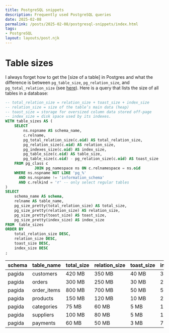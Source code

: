 ```yaml
---
title: PostgreSQL snippets
description: Frequently used PostgreSQL queries
date: 2025-02-08
permalink: /posts/2025-02-08/postgresql-snippets/index.html
tags:
- PostgreSQL
layout: layouts/post.njk
---
```


# Table sizes

I always forget how to get the [size of a table] in Postgres and what the difference is between `pg_table_size`, `pg_relation_size`, and `pg_total_relation_size` (see [here](https://stackoverflow.com/questions/41991380/whats-the-difference-between-pg-table-size-pg-relation-size-pg-total-relatio)). Here is a query that lists the size of all tables in a database:

```sql
-- total_relation_size = relation_size + toast_size + index_size
-- relation_size = size of the table’s main data (heap)
-- toast_size = storage for oversized column data stored off-page
-- index_size = disk space used by its indexes.
WITH table_sizes AS (
    SELECT
        ns.nspname AS schema_name,
        c.relname,
        pg_total_relation_size(c.oid) AS total_relation_size,
        pg_relation_size(c.oid) AS relation_size,
        pg_indexes_size(c.oid) AS index_size,
        pg_table_size(c.oid) AS table_size,
        pg_table_size(c.oid) - pg_relation_size(c.oid) AS toast_size
    FROM pg_class c
             JOIN pg_namespace ns ON c.relnamespace = ns.oid
    WHERE ns.nspname NOT LIKE 'pg_%'
      AND ns.nspname != 'information_schema'
      AND c.relkind = 'r' -- only select regular tables
)
SELECT
    schema_name AS schema,
    relname AS table_name,
    pg_size_pretty(total_relation_size) AS total_size,
    pg_size_pretty(relation_size) AS relation_size,
    pg_size_pretty(toast_size) AS toast_size,
    pg_size_pretty(index_size) AS index_size
FROM  table_sizes
ORDER BY
    total_relation_size DESC,
    relation_size DESC,
    toast_size DESC,
    index_size DESC
;
```

| schema | table_name  | total_size | relation_size | toast_size | index_size |
|--------|-------------|------------|---------------|------------|------------|
| pagida | customers   | 420 MB     | 350 MB        | 40 MB      | 30 MB      |
| pagida | orders      | 300 MB     | 250 MB        | 30 MB      | 20 MB      |
| pagida | order_items | 800 MB     | 700 MB        | 50 MB      | 50 MB      |
| pagida | products    | 150 MB     | 120 MB        | 10 MB      | 20 MB      |
| pagida | categories  | 75 MB      | 60 MB         | 5 MB       | 10 MB      |
| pagida | suppliers   | 100 MB     | 80 MB         | 5 MB       | 15 MB      |
| pagida | payments    | 60 MB      | 50 MB         | 3 MB       | 7 MB       |